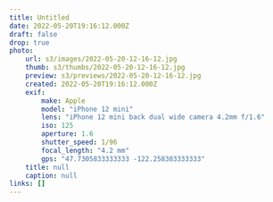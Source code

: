 ```yaml
---
title: Untitled
date: 2022-05-20T19:16:12.000Z
draft: false
drop: true
photo:
    url: s3/images/2022-05-20-12-16-12.jpg
    thumb: s3/thumbs/2022-05-20-12-16-12.jpg
    preview: s3/previews/2022-05-20-12-16-12.jpg
    created: 2022-05-20T19:16:12.000Z
    exif:
        make: Apple
        model: "iPhone 12 mini"
        lens: "iPhone 12 mini back dual wide camera 4.2mm f/1.6"
        iso: 125
        aperture: 1.6
        shutter_speed: 1/96
        focal_length: "4.2 mm"
        gps: "47.7305833333333 -122.258383333333"
    title: null
    caption: null
links: []
---
```

